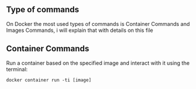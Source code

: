 ## Type of commands
On Docker the most used types of commands is Container Commands and Images Commands, i will explain that with details on this file

## Container Commands
Run a container based on the specified image and interact with it using the terminal: 
```docker
docker container run -ti [image]
```
